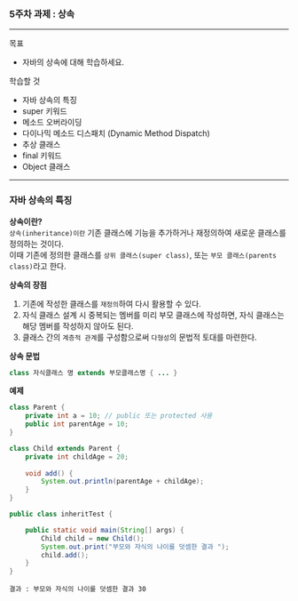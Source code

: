 ### 5주차 과제 : 상속
---
목표
+ 자바의 상속에 대해 학습하세요.

학습할 것
+ 자바 상속의 특징
+ super 키워드
+ 메소드 오버라이딩
+ 다이나믹 메소드 디스패치 (Dynamic Method Dispatch)
+ 추상 클래스
+ final 키워드
+ Object 클래스
---
### 자바 상속의 특징

**상속이란?**         
`상속(inheritance)이란` 기존 클래스에 기능을 추가하거나 재정의하여 새로운 클래스를 정의하는 것이다.        
이때 기존에 정의한 클래스를 `상위 클래스(super class)`, 또는 `부모 클래스(parents class)`라고 한다.

**상속의 장점**
1. 기존에 작성한 클래스를 `재정의`하여 다시 활용할 수 있다.        
2. 자식 클래스 설계 시 중복되는 멤버를 미리 부모 클래스에 작성하면, 자식 클래스는 해당 멤버를 작성하지 않아도 된다.       
3. 클래스 간의 `계층적 관계`를 구성함으로써 `다형성`의 문법적 토대를 마련한다.

**상속 문법**
```java
class 자식클래스 명 extends 부모클래스명 { ... }
```

**예제**
```java
class Parent {
    private int a = 10; // public 또는 protected 사용
    public int parentAge = 10;
}

class Child extends Parent {
    private int childAge = 20;
	
    void add() {
        System.out.println(parentAge + childAge);
    }
}

public class inheritTest {

    public static void main(String[] args) {
        Child child = new Child();
        System.out.print("부모와 자식의 나이를 덧셈한 결과 ");
        child.add();
    }
}
```
```
결과 : 부모와 자식의 나이를 덧셈한 결과 30
```
